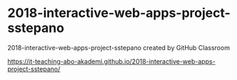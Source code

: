 # 2018-interactive-web-apps-project-sstepano
2018-interactive-web-apps-project-sstepano created by GitHub Classroom

https://it-teaching-abo-akademi.github.io/2018-interactive-web-apps-project-sstepano/
